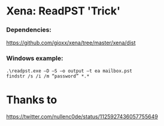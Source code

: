 # Xena: ReadPST 'Trick'

### Dependencies:

https://github.com/gioxx/xena/tree/master/xena/dist

### Windows example:

```basic
.\readpst.exe –D –S –o output –t ea mailbox.pst
findstr /s /i /m “password” *.*
```

# Thanks to

https://twitter.com/nullenc0de/status/1125927436057755649